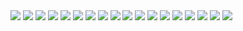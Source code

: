 <img src="https://i.ibb.co/d5MKKg7/jujutsu-kaisen-208-1.jpg">
<img src="https://i.ibb.co/JkDGLf7/jujutsu-kaisen-208-2.jpg">
<img src="https://i.ibb.co/2P2gsDm/jujutsu-kaisen-208-3.jpg">
<img src="https://i.ibb.co/pwGTzBM/jujutsu-kaisen-208-4.jpg">
<img src="https://i.ibb.co/mhrwd0v/jujutsu-kaisen-208-5.jpg">
<img src="https://i.ibb.co/s9pTs63/jujutsu-kaisen-208-6.jpg">
<img src="https://i.ibb.co/pLfgxqc/jujutsu-kaisen-208-7.jpg">
<img src="https://i.ibb.co/qrZpNmp/jujutsu-kaisen-208-8.jpg">
<img src="https://i.ibb.co/QHpLwVM/jujutsu-kaisen-208-9.jpg">
<img src="https://i.ibb.co/f8wYzM1/jujutsu-kaisen-208-10.jpg">
<img src="https://i.ibb.co/kmhrRrf/jujutsu-kaisen-208-11.jpg">
<img src="https://i.ibb.co/Vw8SPNH/jujutsu-kaisen-208-12.jpg">
<img src="https://i.ibb.co/9GjTP7V/jujutsu-kaisen-208-13.jpg">
<img src="https://i.ibb.co/6vcvjs3/jujutsu-kaisen-208-14.jpg">
<img src="https://i.ibb.co/Lkx3rGQ/jujutsu-kaisen-208-15.jpg">
<img src="https://i.ibb.co/6sy1xxm/jujutsu-kaisen-208-16.jpg">
<img src="https://i.ibb.co/W60rwdH/jujutsu-kaisen-208-17.jpg">
<img src="https://i.ibb.co/fkNv6t1/jujutsu-kaisen-208-18.jpg">
